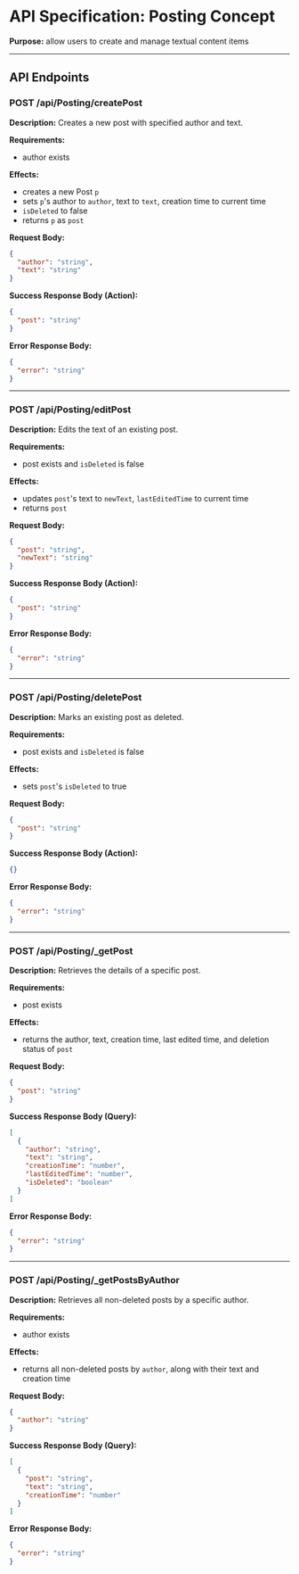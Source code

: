 # API Specification: Posting Concept

**Purpose:** allow users to create and manage textual content items

---

## API Endpoints

### POST /api/Posting/createPost

**Description:** Creates a new post with specified author and text.

**Requirements:**
- author exists

**Effects:**
- creates a new Post `p`
- sets `p`'s author to `author`, text to `text`, creation time to current time
- `isDeleted` to false
- returns `p` as `post`

**Request Body:**
```json
{
  "author": "string",
  "text": "string"
}
```

**Success Response Body (Action):**
```json
{
  "post": "string"
}
```

**Error Response Body:**
```json
{
  "error": "string"
}
```

---

### POST /api/Posting/editPost

**Description:** Edits the text of an existing post.

**Requirements:**
- post exists and `isDeleted` is false

**Effects:**
- updates `post`'s text to `newText`, `lastEditedTime` to current time
- returns `post`

**Request Body:**
```json
{
  "post": "string",
  "newText": "string"
}
```

**Success Response Body (Action):**
```json
{
  "post": "string"
}
```

**Error Response Body:**
```json
{
  "error": "string"
}
```

---

### POST /api/Posting/deletePost

**Description:** Marks an existing post as deleted.

**Requirements:**
- post exists and `isDeleted` is false

**Effects:**
- sets `post`'s `isDeleted` to true

**Request Body:**
```json
{
  "post": "string"
}
```

**Success Response Body (Action):**
```json
{}
```

**Error Response Body:**
```json
{
  "error": "string"
}
```

---

### POST /api/Posting/_getPost

**Description:** Retrieves the details of a specific post.

**Requirements:**
- post exists

**Effects:**
- returns the author, text, creation time, last edited time, and deletion status of `post`

**Request Body:**
```json
{
  "post": "string"
}
```

**Success Response Body (Query):**
```json
[
  {
    "author": "string",
    "text": "string",
    "creationTime": "number",
    "lastEditedTime": "number",
    "isDeleted": "boolean"
  }
]
```

**Error Response Body:**
```json
{
  "error": "string"
}
```

---

### POST /api/Posting/_getPostsByAuthor

**Description:** Retrieves all non-deleted posts by a specific author.

**Requirements:**
- author exists

**Effects:**
- returns all non-deleted posts by `author`, along with their text and creation time

**Request Body:**
```json
{
  "author": "string"
}
```

**Success Response Body (Query):**
```json
[
  {
    "post": "string",
    "text": "string",
    "creationTime": "number"
  }
]
```

**Error Response Body:**
```json
{
  "error": "string"
}
```
